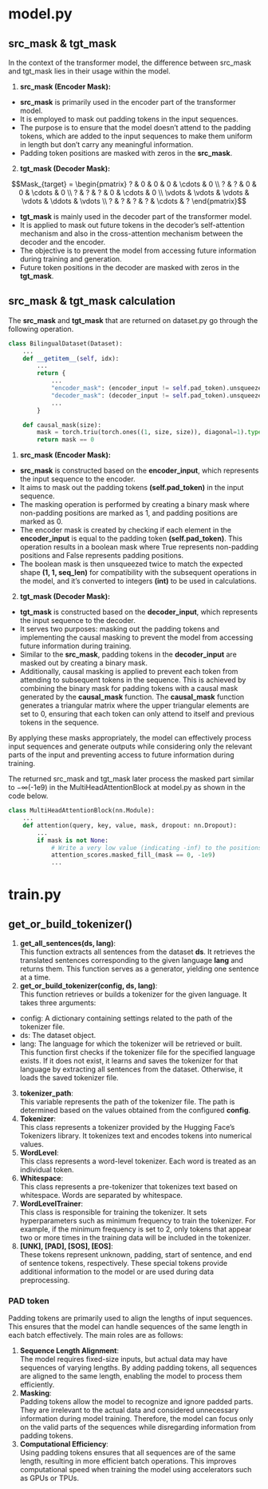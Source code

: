 # model.py
## src_mask & tgt_mask
In the context of the transformer model, the difference between src_mask and tgt_mask lies in their usage within the model.

1. **src_mask (Encoder Mask):**    
- **src_mask** is primarily used in the encoder part of the transformer model.  
- It is employed to mask out padding tokens in the input sequences.  
- The purpose is to ensure that the model doesn’t attend to the padding tokens, which are added to the input sequences to make them uniform in length but don’t carry any meaningful information.  
- Padding token positions are masked with zeros in the **src_mask**.  

2. **tgt_mask (Decoder Mask):**

$$Mask_{target} = 
\begin{pmatrix}
? & 0 & 0 & 0 & \cdots & 0 \\
? & ? & 0 & 0 & \cdots & 0 \\ 
? & ? & ? & 0 & \cdots & 0 \\
\vdots & \vdots & \vdots & \vdots & \ddots & \vdots \\   
? & ? & ? & ? & \cdots & ?
\end{pmatrix}$$

- **tgt_mask** is mainly used in the decoder part of the transformer model.  
- It is applied to mask out future tokens in the decoder’s self-attention mechanism and also in the cross-attention mechanism between the decoder and the encoder.    
- The objective is to prevent the model from accessing future information during training and generation.  
- Future token positions in the decoder are masked with zeros in the **tgt_mask**.


## src_mask & tgt_mask calculation
The **src_mask** and **tgt_mask** that are returned on dataset.py go through the following operation.

```py
class BilingualDataset(Dataset):
    ...
    def __getitem__(self, idx):
        ...
        return {
            ...
            "encoder_mask": (encoder_input != self.pad_token).unsqueeze(0).unsqueeze(0).int(), # (1, 1, seq_len)
            "decoder_mask": (decoder_input != self.pad_token).unsqueeze(0).int() & causal_mask(decoder_input.size(0)), # (1, seq_len) & (1, seq_len, seq_len)
            ...
        }

    def causal_mask(size):
        mask = torch.triu(torch.ones((1, size, size)), diagonal=1).type(torch.int)
        return mask == 0
```

1. **src_mask (Encoder Mask):**  
- **src_mask** is constructed based on the **encoder_input**, which represents the input sequence to the encoder.  
- It aims to mask out the padding tokens **(self.pad_token)** in the input sequence.  
- The masking operation is performed by creating a binary mask where non-padding positions are marked as 1, and padding positions are marked as 0.  
- The encoder mask is created by checking if each element in the **encoder_input** is equal to the padding token **(self.pad_token)**. This operation results in a boolean mask where True represents non-padding positions and False represents padding positions.
- The boolean mask is then unsqueezed twice to match the expected shape **(1, 1, seq_len)** for compatibility with the subsequent operations in the model, and it’s converted to integers **(int)** to be used in calculations.

2. **tgt_mask (Decoder Mask):**  
- **tgt_mask** is constructed based on the **decoder_input**, which represents the input sequence to the decoder.
- It serves two purposes: masking out the padding tokens and implementing the causal masking to prevent the model from accessing future information during training.  
- Similar to the **src_mask**, padding tokens in the **decoder_input** are masked out by creating a binary mask.  
- Additionally, causal masking is applied to prevent each token from attending to subsequent tokens in the sequence. This is achieved by combining the binary mask for padding tokens with a causal mask generated by the **causal_mask** function. The **causal_mask** function generates a triangular matrix where the upper triangular elements are set to 0, ensuring that each token can only attend to itself and previous tokens in the sequence.

By applying these masks appropriately, the model can effectively process input sequences and generate outputs while considering only the relevant parts of the input and preventing access to future information during training.

The returned src_mask and tgt_mask later process the masked part similar to $-\infty$(-1e9) in the MultiHeadAttentionBlock at model.py as shown in the code below.

```py
class MultiHeadAttentionBlock(nn.Module):
    ...
    def attention(query, key, value, mask, dropout: nn.Dropout):
        ...
        if mask is not None:
            # Write a very low value (indicating -inf) to the positions where mask == 0
            attention_scores.masked_fill_(mask == 0, -1e9)
            ...
```

# train.py
## ‎get_or_build_tokenizer‎()
1. **get_all_sentences(ds, lang)**:  
This function extracts all sentences from the dataset **ds**. It retrieves the translated sentences corresponding to the given language **lang** and returns them. This function serves as a generator, yielding one sentence at a time.  
2. **get_or_build_tokenizer(config, ds, lang)**:  
This function retrieves or builds a tokenizer for the given language. It takes three arguments:  
- config: A dictionary containing settings related to the path of the tokenizer file.  
- ds: The dataset object.  
- lang: The language for which the tokenizer will be retrieved or built.  
This function first checks if the tokenizer file for the specified language exists. If it does not exist, it learns and saves the tokenizer for that language by extracting all sentences from the dataset. Otherwise, it loads the saved tokenizer file.  
3. **tokenizer_path**:  
This variable represents the path of the tokenizer file. The path is determined based on the values obtained from the configured **config**.  
4. **Tokenizer**:  
This class represents a tokenizer provided by the Hugging Face’s Tokenizers library. It tokenizes text and encodes tokens into numerical values.  
5. **WordLevel**:  
This class represents a word-level tokenizer. Each word is treated as an individual token.  
6. **Whitespace**:  
This class represents a pre-tokenizer that tokenizes text based on whitespace. Words are separated by whitespace.  
7. **WordLevelTrainer**:  
This class is responsible for training the tokenizer. It sets hyperparameters such as minimum frequency to train the tokenizer. For example, if the minimum frequency is set to 2, only tokens that appear two or more times in the training data will be included in the tokenizer.  
8. **[UNK], [PAD], [SOS], [EOS]**:  
These tokens represent unknown, padding, start of sentence, and end of sentence tokens, respectively. These special tokens provide additional information to the model or are used during data preprocessing.  

### PAD token
Padding tokens are primarily used to align the lengths of input sequences. This ensures that the model can handle sequences of the same length in each batch effectively. The main roles are as follows:  
1. **Sequence Length Alignment**:  
The model requires fixed-size inputs, but actual data may have sequences of varying lengths. By adding padding tokens, all sequences are aligned to the same length, enabling the model to process them efficiently.  
2. **Masking**:  
Padding tokens allow the model to recognize and ignore padded parts. They are irrelevant to the actual data and considered unnecessary information during model training. Therefore, the model can focus only on the valid parts of the sequences while disregarding information from padding tokens.  
3. **Computational Efficiency**:  
Using padding tokens ensures that all sequences are of the same length, resulting in more efficient batch operations. This improves computational speed when training the model using accelerators such as GPUs or TPUs.  














